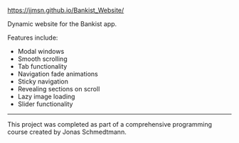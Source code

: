 https://jjmsn.github.io/Bankist_Website/

Dynamic website for the Bankist app.

Features include:
* Modal windows
* Smooth scrolling
* Tab functionality
* Navigation fade animations
* Sticky navigation
* Revealing sections on scroll
* Lazy image loading
* Slider functionality

---

This project was completed as part of a comprehensive programming course created by Jonas Schmedtmann. 
